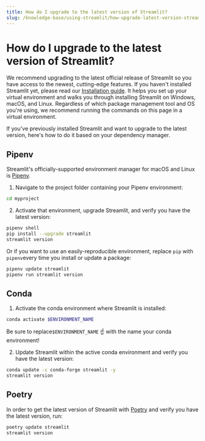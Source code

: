 ```yaml
---
title: How do I upgrade to the latest version of Streamlit?
slug: /knowledge-base/using-streamlit/how-upgrade-latest-version-streamlit
---
```


# How do I upgrade to the latest version of Streamlit?

We recommend upgrading to the latest official release of Streamlit so you have access to the newest, cutting-edge features. If you haven't installed Streamlit yet, please read our [Installation guide](/library/get-started/installation). It helps you set up your virtual environment and walks you through installing Streamlit on Windows, macOS, and Linux. Regardless of which package management tool and OS you're using, we recommend running the commands on this page in a virtual environment.

If you've previously installed Streamlit and want to upgrade to the latest version, here's how to do it based on your dependency manager.

## Pipenv

Streamlit's officially-supported environment manager for macOS and Linux is [Pipenv](https://pypi.org/project/pipenv/).

1. Navigate to the project folder containing your Pipenv environment:

```bash
cd myproject
```

2. Activate that environment, upgrade Streamlit, and verify you have the latest version:

```bash
pipenv shell
pip install --upgrade streamlit
streamlit version
```

Or if you want to use an easily-reproducible environment, replace `pip` with `pipenv`every time you install or update a package:

```bash
pipenv update streamlit
pipenv run streamlit version
```

## Conda

1. Activate the conda environment where Streamlit is installed:

```bash
conda activate $ENVIRONMENT_NAME
```

Be sure to replace`$ENVIRONMENT_NAME` ☝️ with the name your conda environment!

2. Update Streamlit within the active conda environment and verify you have the latest version:

```bash
conda update -c conda-forge streamlit -y
streamlit version
```

## Poetry

In order to get the latest version of Streamlit with [Poetry](https://python-poetry.org/) and verify you have the latest version, run:

```bash
poetry update streamlit
streamlit version
```
